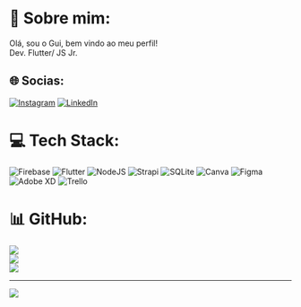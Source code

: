 # 💫 Sobre mim:
Olá, sou o Gui, bem vindo ao meu perfil!
<br>Dev. Flutter/ JS Jr.</br>


## 🌐 Socias:
[![Instagram](https://img.shields.io/badge/Instagram-%23E4405F.svg?logo=Instagram&logoColor=white)](https://instagram.com/guuigodoi) [![LinkedIn](https://img.shields.io/badge/LinkedIn-%230077B5.svg?logo=linkedin&logoColor=white)](https://linkedin.com/in/guilherme-h-godoi/) 

# 💻 Tech Stack:
![Firebase](https://img.shields.io/badge/firebase-%23039BE5.svg?style=flat&logo=firebase) ![Flutter](https://img.shields.io/badge/Flutter-%2302569B.svg?style=flat&logo=Flutter&logoColor=white) ![NodeJS](https://img.shields.io/badge/node.js-6DA55F?style=flat&logo=node.js&logoColor=white) ![Strapi](https://img.shields.io/badge/strapi-%232E7EEA.svg?style=flat&logo=strapi&logoColor=white) ![SQLite](https://img.shields.io/badge/sqlite-%2307405e.svg?style=flat&logo=sqlite&logoColor=white) ![Canva](https://img.shields.io/badge/Canva-%2300C4CC.svg?style=flat&logo=Canva&logoColor=white) 	![Figma](https://img.shields.io/badge/figma-%23F24E1E.svg?style=flat&logo=figma&logoColor=white) ![Adobe XD](https://img.shields.io/badge/Adobe%20XD-470137?style=flat&logo=Adobe%20XD&logoColor=#FF61F6) ![Trello](https://img.shields.io/badge/Trello-%23026AA7.svg?style=flat&logo=Trello&logoColor=white)
# 📊 GitHub:

![](https://github-readme-stats.vercel.app/api?username=GuiGodooi&theme=dark&hide_border=false&include_all_commits=false&count_private=false)</br>
![](https://github-readme-streak-stats.herokuapp.com/?user=GuiGodooi&theme=dark&hide_border=false)</br>
![](https://github-readme-stats.vercel.app/api/top-langs/?username=GuiGodooi&theme=dark&hide_border=false&include_all_commits=false&count_private=false&layout=compact)

---
[![](https://visitcount.itsvg.in/api?id=GuiGodooi&label=Profile%20Views&color=12&icon=5&pretty=true)](https://visitcount.itsvg.in)
